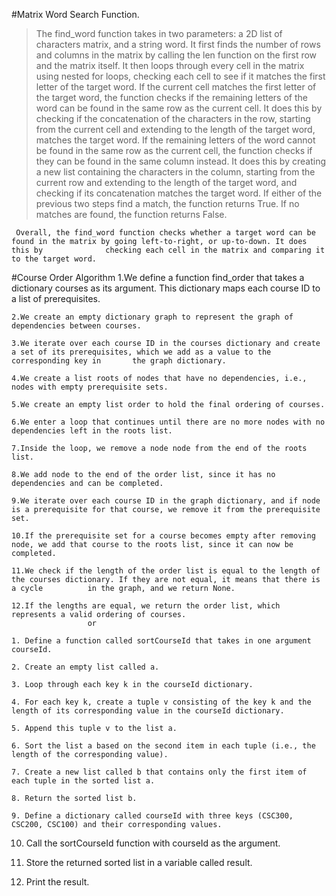 #Matrix Word Search Function.
   > The find_word function takes in two parameters: a 2D list of characters matrix, and a string word.
   > It first finds the number of rows and columns in the matrix by calling the len function on the first row and the matrix itself.
   > It then loops through every cell in the matrix using nested for loops, checking each cell to see if it matches the first letter of the target word.
   > If the current cell matches the first letter of the target word, the function checks if the remaining letters of the word can be found in the same row      as the current cell. It does this by checking if the concatenation of the characters in the row, starting from the current cell and extending to the        length of the target word, matches the target word.
   > If the remaining letters of the word cannot be found in the same row as the current cell, the function checks if they can be found in the same column      instead. It does this by creating a new list containing the characters in the column, starting from the current row and extending to the length of the      target word, and checking if its concatenation matches the target word.
   > If either of the previous two steps find a match, the function returns True.
   > If no matches are found, the function returns False.

     Overall, the find_word function checks whether a target word can be found in the matrix by going left-to-right, or up-to-down. It does this by              checking each cell in the matrix and comparing it to the target word.


#Course Order Algorithm
    1.We define a function find_order that takes a dictionary courses as its argument. This dictionary maps each course ID to a list of prerequisites.

    2.We create an empty dictionary graph to represent the graph of dependencies between courses.

    3.We iterate over each course ID in the courses dictionary and create a set of its prerequisites, which we add as a value to the corresponding key in       the graph dictionary.

    4.We create a list roots of nodes that have no dependencies, i.e., nodes with empty prerequisite sets.

    5.We create an empty list order to hold the final ordering of courses.

    6.We enter a loop that continues until there are no more nodes with no dependencies left in the roots list.

    7.Inside the loop, we remove a node node from the end of the roots list.

    8.We add node to the end of the order list, since it has no dependencies and can be completed.

    9.We iterate over each course ID in the graph dictionary, and if node is a prerequisite for that course, we remove it from the prerequisite set.

    10.If the prerequisite set for a course becomes empty after removing node, we add that course to the roots list, since it can now be completed.

    11.We check if the length of the order list is equal to the length of the courses dictionary. If they are not equal, it means that there is a cycle          in the graph, and we return None.

    12.If the lengths are equal, we return the order list, which represents a valid ordering of courses. 
                     or
                     
    1. Define a function called sortCourseId that takes in one argument courseId.

    2. Create an empty list called a.

    3. Loop through each key k in the courseId dictionary.

    4. For each key k, create a tuple v consisting of the key k and the length of its corresponding value in the courseId dictionary.

    5. Append this tuple v to the list a.

    6. Sort the list a based on the second item in each tuple (i.e., the length of the corresponding value).

    7. Create a new list called b that contains only the first item of each tuple in the sorted list a.

    8. Return the sorted list b.

    9. Define a dictionary called courseId with three keys (CSC300, CSC200, CSC100) and their corresponding values.

   10. Call the sortCourseId function with courseId as the argument.

   11. Store the returned sorted list in a variable called result.

   12. Print the result.                
